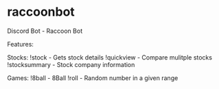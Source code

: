 # raccoonbot
Discord Bot - Raccoon Bot


Features:

Stocks:
!stock - Gets stock details
!quickview - Compare mulitple stocks
!stocksummary - Stock company information



Games:
!8ball - 8Ball
!roll - Random number in a given range
